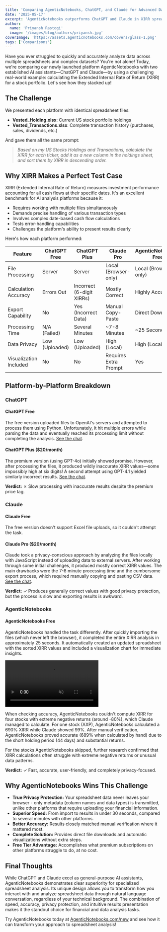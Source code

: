 ```yaml
---
title: 'Comparing AgenticNotebooks, ChatGPT, and Claude for Advanced Data Analysis'
date: '2025-05-17'
excerpt: 'AgenticNotebooks outperforms ChatGPT and Claude in XIRR spreadsheet analysis, delivering accurate results in 25 seconds while keeping your data private in your browser.'
author:
  name: 'Priyansh Rastogi'
  image: '/images/blog/authors/priyansh.jpg'
coverImage: 'https://assets.agenticnotebooks.com/covers/glass-1.png'
tags: ['Comparisons']
---
```


Have you ever struggled to quickly and accurately analyze data across multiple spreadsheets and complex datasets? You're not alone! Today, we're comparing our newly launched platform AgenticNotebooks with two established AI assistants—ChatGPT and Claude—by using a challenging real-world example: calculating the Extended Internal Rate of Return (XIRR) for a stock portfolio. Let's see how they stacked up!

## The Challenge

We presented each platform with identical spreadsheet files:

- **Vested_Holding.xlsx**: Current US stock portfolio holdings
- **Vested_Transactions.xlsx**: Complete transaction history (purchases, sales, dividends, etc.)

And gave them all the same prompt:

> _Based on my US Stocks Holdings and Transactions, calculate the XIRR for each ticker, add it as a new column in the holdings sheet, and sort them by XIRR in descending order._

## Why XIRR Makes a Perfect Test Case

XIRR (Extended Internal Rate of Return) measures investment performance accounting for all cash flows at their specific dates. It's an excellent benchmark for AI analysis platforms because it:

- Requires working with multiple files simultaneously
- Demands precise handling of various transaction types
- Involves complex date-based cash flow calculations
- Tests error-handling capabilities
- Challenges the platform's ability to present results clearly

Here's how each platform performed:

| Feature                | ChatGPT Free   | ChatGPT Plus              | Claude Pro            | AgenticNotebooks Free     |
| ---------------------- | -------------- | ------------------------- | --------------------- | -------------------- |
| File Processing        | Server         | Server                    | Local (Browser-only)  | Local (Browser-only) |
| Calculation Accuracy   | Errors Out     | Incorrect (6-digit XIRRs) | Mostly Correct        | Highly Accurate      |
| Export Capability      | No             | Yes (Incorrect Data)      | Manual Copy-Paste     | Direct Download      |
| Processing Time        | N/A (Failed)   | Several Minutes           | ~7-8 Minutes          | ~25 Seconds          |
| Data Privacy           | Low (Uploaded) | Low (Uploaded)            | High (Local)          | High (Local)         |
| Visualization Included | No             | No                        | Requires Extra Prompt | Yes                  |

## Platform-by-Platform Breakdown

### ChatGPT

#### ChatGPT Free

The free version uploaded files to OpenAI's servers and attempted to process them using Python. Unfortunately, it hit multiple errors while parsing the data and eventually reached its processing limit without completing the analysis. <a href="https://chatgpt.com/share/6828659f-e98c-8012-8e38-e03d879723f8" target="_blank" rel="noopener noreferrer">See the chat</a>.

#### ChatGPT Plus ($20/month)

The premium version (using GPT-4o) initially showed promise. However, after processing the files, it produced wildly inaccurate XIRR values—some impossibly high at six digits! A second attempt using GPT-4.1 yielded similarly incorrect results. <a href="https://chatgpt.com/share/68282744-30a0-8012-9ab4-b817a7f6c10b" target="_blank" rel="noopener noreferrer">See the chat</a>.

**Verdict:** ✗ Slow processing with inaccurate results despite the premium price tag.

### Claude

#### Claude Free

The free version doesn't support Excel file uploads, so it couldn't attempt the task.

#### Claude Pro ($20/month)

Claude took a privacy-conscious approach by analyzing the files locally with JavaScript instead of uploading data to external servers. After working through some initial challenges, it produced mostly correct XIRR values. The main drawbacks were the 7-8 minute processing time and the cumbersome export process, which required manually copying and pasting CSV data. <a href="https://claude.ai/share/852fde4f-a309-4e52-a11a-fa3e05f06448" target="_blank" rel="noopener noreferrer">See the chat</a>.

**Verdict:** ✓ Produces generally correct values with good privacy protection, but the process is slow and exporting results is awkward.

### AgenticNotebooks

#### AgenticNotebooks Free

AgenticNotebooks handled the task differently. After quickly importing the files (which never left the browser), it completed the entire XIRR analysis in approximately 25 seconds. It automatically created an updated spreadsheet with the sorted XIRR values and included a visualization chart for immediate insights.

<video controls muted class="w-full rounded-lg my-6">
  <source src="https://assets.AgenticNotebooks.com/videos/AgenticNotebooks-xirr-demo.mp4" type="video/mp4">
  Your browser does not support the video tag.
</video>

When checking accuracy, AgenticNotebooks couldn't compute XIRR for four stocks with extreme negative returns (around -80%), which Claude managed to calculate. For one stock (AXP), AgenticNotebooks calculated a 690% XIRR while Claude showed 99%. After manual verification, AgenticNotebooks proved accurate (689% when calculated by hand) due to the short holding period (44 days) and substantial returns.

For the stocks AgenticNotebooks skipped, further research confirmed that XIRR calculations often struggle with extreme negative returns or unusual data patterns.

**Verdict:** ✓ Fast, accurate, user-friendly, and completely privacy-focused.

## Why AgenticNotebooks Wins This Challenge

- **True Privacy Protection:** Your spreadsheet data never leaves your browser - only metadata (column names and data types) is transmitted, unlike other platforms that require uploading your financial information.
- **Superior Speed:** From import to results in under 30 seconds, compared to several minutes with other platforms.
- **Better Accuracy:** Results closely matched manual verification where it mattered most.
- **Complete Solution:** Provides direct file downloads and automatic visualizations without extra steps.
- **Free Tier Advantage:** Accomplishes what premium subscriptions on other platforms struggle to do, at no cost.

## Final Thoughts

While ChatGPT and Claude excel as general-purpose AI assistants, AgenticNotebooks demonstrates clear superiority for specialized spreadsheet analysis. Its unique design allows you to transform how you interact with and analyze spreadsheet data through natural language conversation, regardless of your technical background. The combination of speed, accuracy, privacy protection, and intuitive results presentation makes it the standout choice for financial and data analysis tasks.

Try AgenticNotebooks today at [AgenticNotebooks.com/new](https://AgenticNotebooks.com/new) and see how it can transform your approach to spreadsheet analysis!
